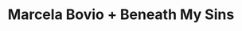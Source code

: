 ---
layout: post
category: concert
title: Marcela Bovio + Beneath My Sins
artists: 
- Marcela Bovio
- Beneath My Sins
place: 
- La Péniche Antipode
country: France
city: Paris
---